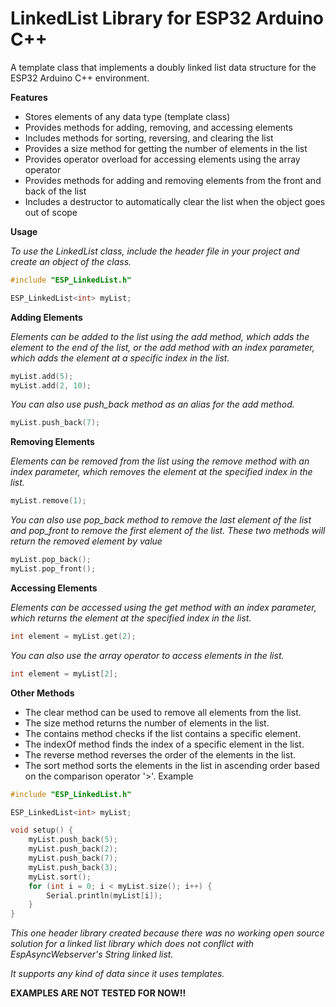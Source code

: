 # LinkedList Library for ESP32 Arduino C++

A template class that implements a doubly linked list data structure for the ESP32 Arduino C++ environment.

**Features**

- Stores elements of any data type (template class)
- Provides methods for adding, removing, and accessing elements
- Includes methods for sorting, reversing, and clearing the list
- Provides a size method for getting the number of elements in the list
- Provides operator overload for accessing elements using the array operator
- Provides methods for adding and removing elements from the front and back of the list
- Includes a destructor to automatically clear the list when the object goes out of scope

**Usage**

*To use the LinkedList class, include the header file in your project and create an object of the class.*

```c++
#include "ESP_LinkedList.h"

ESP_LinkedList<int> myList;
```

**Adding Elements**

*Elements can be added to the list using the add method, which adds the element to the end of the list, or the add method with an index parameter, which adds the element at a specific index in the list.*

```c++
myList.add(5);
myList.add(2, 10);
```

*You can also use push_back method as an alias for the add method.*

```c++
myList.push_back(7);
```

**Removing Elements**

*Elements can be removed from the list using the remove method with an index parameter, which removes the element at the specified index in the list.*

```c++
myList.remove(1);
```

*You can also use pop_back method to remove the last element of the list and pop_front to remove the first element of the list. These two methods will return the removed element by value*

```c++
myList.pop_back();
myList.pop_front();
```

**Accessing Elements**

*Elements can be accessed using the get method with an index parameter, which returns the element at the specified index in the list.*

```c++
int element = myList.get(2);
```

*You can also use the array operator to access elements in the list.*

```c++
int element = myList[2];
```

**Other Methods**

- The clear method can be used to remove all elements from the list.
- The size method returns the number of elements in the list.
- The contains method checks if the list contains a specific element.
- The indexOf method finds the index of a specific element in the list.
- The reverse method reverses the order of the elements in the list.
- The sort method sorts the elements in the list in ascending order based on the comparison operator '>'.
Example

```c++
#include "ESP_LinkedList.h"

ESP_LinkedList<int> myList;

void setup() {
    myList.push_back(5);
    myList.push_back(2);
    myList.push_back(7);
    myList.push_back(3);
    myList.sort();
    for (int i = 0; i < myList.size(); i++) {
        Serial.println(myList[i]);
    }
}
```


*This one header library created because there was no working open source solution for a
  linked list library which does not conflict with EspAsyncWebserver's String linked list.*
  
*It supports any kind of data since it uses templates.*

**EXAMPLES ARE NOT TESTED FOR NOW!!**

